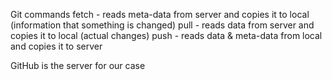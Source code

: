 Git commands
	fetch - reads meta-data from server and copies it to local (information that something is changed)
	pull - reads data from server and copies it to local (actual changes)
	push - reads data & meta-data from local and copies it to server

GitHub is the server for our case